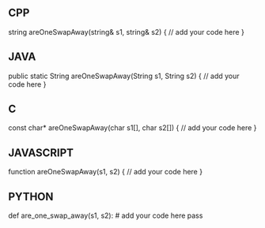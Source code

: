 ## CPP

string areOneSwapAway(string& s1, string& s2) {
    // add your code here
}


## JAVA

public static String areOneSwapAway(String s1, String s2) {
    // add your code here
}


## C

const char* areOneSwapAway(char s1[], char s2[]) {
    // add your code here
}


## JAVASCRIPT

function areOneSwapAway(s1, s2) {
    // add your code here
}


## PYTHON

def are_one_swap_away(s1, s2):
    # add your code here
    pass
